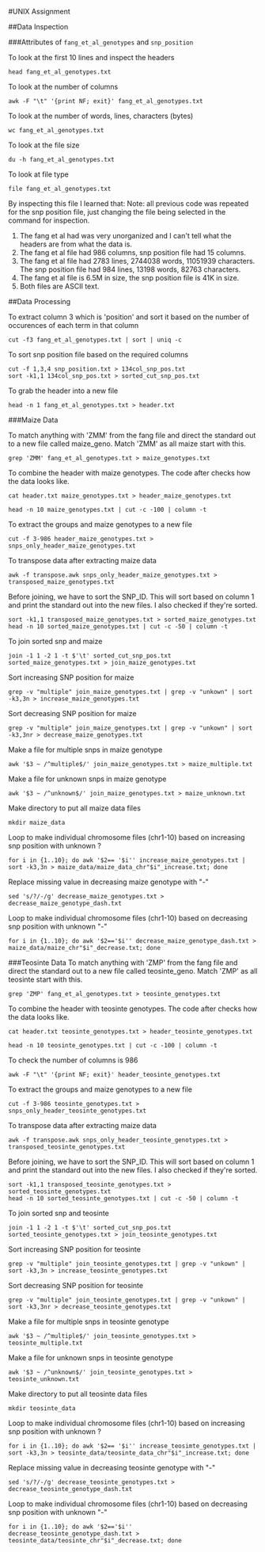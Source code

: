 #UNIX Assignment

##Data Inspection

###Attributes of `fang_et_al_genotypes` and `snp_position`

To look at the first 10 lines and inspect the headers
```
head fang_et_al_genotypes.txt
```
To look at the number of columns
```
awk -F "\t" '{print NF; exit}' fang_et_al_genotypes.txt
``` 
To look at the number of words, lines, characters (bytes)
```
wc fang_et_al_genotypes.txt
```
To look at the file size
```
du -h fang_et_al_genotypes.txt
```
To look at file type
```
file fang_et_al_genotypes.txt
```

By inspecting this file I learned that:
Note: all previous code was repeated for the snp position file, just changing the file being selected in the command for inspection.

1. The fang et al had was very unorganized and I can't tell what the headers are from what the data is.
2. The fang et al file had 986 columns, snp position file had 15 columns.
3. The fang et al file had 2783 lines, 2744038 words, 11051939 characters. The snp position file had 984 lines, 13198 words, 82763 characters.
4. The fang et al file is 6.5M in size, the snp position file is 41K in size.
5. Both files are ASCII text.


##Data Processing

To extract column 3 which is 'position' and sort it based on the number of occurences of each term in that column
```
cut -f3 fang_et_al_genotypes.txt | sort | uniq -c
```
To sort snp position file based on the required columns
```
cut -f 1,3,4 snp_position.txt > 134col_snp_pos.txt
sort -k1,1 134col_snp_pos.txt > sorted_cut_snp_pos.txt 
```
To grab the header into a new file
```
head -n 1 fang_et_al_genotypes.txt > header.txt
```
###Maize Data

To match anything with 'ZMM' from the fang file and direct the standard out to a new file called maize_geno. Match 'ZMM' as all maize start with this.
```
grep 'ZMM' fang_et_al_genotypes.txt > maize_genotypes.txt
```

To combine the header with maize genotypes. The code after checks how the data looks like.
```
cat header.txt maize_genotypes.txt > header_maize_genotypes.txt

head -n 10 maize_genotypes.txt | cut -c -100 | column -t
```
To extract the groups and maize genotypes to a new file
```
cut -f 3-986 header_maize_genotypes.txt > snps_only_header_maize_genotypes.txt
```
To transpose data after extracting maize data
```
awk -f transpose.awk snps_only_header_maize_genotypes.txt > transposed_maize_genotypes.txt
```
Before joining, we have to sort the SNP_ID. This will sort based on column 1 and print the standard out into the new files. I also checked if they're sorted.
```
sort -k1,1 transposed_maize_genotypes.txt > sorted_maize_genotypes.txt
head -n 10 sorted_maize_genotypes.txt | cut -c -50 | column -t
```

To join sorted snp and maize 
```
join -1 1 -2 1 -t $'\t' sorted_cut_snp_pos.txt sorted_maize_genotypes.txt > join_maize_genotypes.txt
```
Sort increasing SNP position for maize
```
grep -v "multiple" join_maize_genotypes.txt | grep -v "unkown" | sort -k3,3n > increase_maize_genotypes.txt
```
Sort decreasing SNP position for maize
```
grep -v "multiple" join_maize_genotypes.txt | grep -v "unkown" | sort -k3,3nr > decrease_maize_genotypes.txt
```
Make a file for multiple snps in maize genotype
```
awk '$3 ~ /^multiple$/' join_maize_genotypes.txt > maize_multiple.txt
```
Make a file for unknown snps in maize genotype
```
awk '$3 ~ /^unknown$/' join_maize_genotypes.txt > maize_unknown.txt
```
Make directory to put all maize data files
```
mkdir maize_data
```
Loop to make individual chromosome files (chr1-10) based on increasing snp position with unknown ?
```
for i in {1..10}; do awk '$2== '$i'' increase_maize_genotypes.txt | sort -k3,3n > maize_data/maize_data_chr"$i"_increase.txt; done
```
Replace missing value in decreasing maize genotype with "-"
```
sed 's/?/-/g' decrease_maize_genotypes.txt > decrease_maize_genotype_dash.txt
```
Loop to make individual chromosome files (chr1-10) based on decreasing snp position with unknown "-"
```
for i in {1..10}; do awk '$2=='$i'' decrease_maize_genotype_dash.txt > maize_data/maize_chr"$i"_decrease.txt; done
```
###Teosinte Data
To match anything with 'ZMP' from the fang file and direct the standard out to a new file called teosinte_geno. Match 'ZMP' as all teosinte start with this.
```
grep 'ZMP' fang_et_al_genotypes.txt > teosinte_genotypes.txt
```
To combine the header with teosinte genotypes. The code after checks how the data looks like.
```
cat header.txt teosinte_genotypes.txt > header_teosinte_genotypes.txt

head -n 10 teosinte_genotypes.txt | cut -c -100 | column -t
```
To check the number of columns is 986
```
awk -F "\t" '{print NF; exit}' header_teosinte_genotypes.txt
```
To extract the groups and maize genotypes to a new file
```
cut -f 3-986 teosinte_genotypes.txt > snps_only_header_teosinte_genotypes.txt
```
To transpose data after extracting maize data
```
awk -f transpose.awk snps_only_header_teosinte_genotypes.txt > transposed_teosinte_genotypes.txt
```
Before joining, we have to sort the SNP_ID. This will sort based on column 1 and print the standard out into the new files. I also checked if they're sorted.
```
sort -k1,1 transposed_teosinte_genotypes.txt > sorted_teosinte_genotypes.txt
head -n 10 sorted_teosinte_genotypes.txt | cut -c -50 | column -t
```
To join sorted snp and teosinte
```
join -1 1 -2 1 -t $'\t' sorted_cut_snp_pos.txt sorted_teosinte_genotypes.txt > join_teosinte_genotypes.txt
```
Sort increasing SNP position for teosinte
```
grep -v "multiple" join_teosinte_genotypes.txt | grep -v "unkown" | sort -k3,3n > increase_teosinte_genotypes.txt
```
Sort decreasing SNP position for teosinte
```
grep -v "multiple" join_teosinte_genotypes.txt | grep -v "unkown" | sort -k3,3nr > decrease_teosinte_genotypes.txt
```
Make a file for multiple snps in teosinte genotype
```
awk '$3 ~ /^multiple$/' join_teosinte_genotypes.txt > teosinte_multiple.txt
```
Make a file for unknown snps in teosinte genotype
```
awk '$3 ~ /^unknown$/' join_teosinte_genotypes.txt > teosinte_unknown.txt
```
Make directory to put all teosinte data files
```
mkdir teosinte_data
```
Loop to make individual chromosome files (chr1-10) based on increasing snp position with unknown ?
```
for i in {1..10}; do awk '$2== '$i'' increase_teosimte_genotypes.txt | sort -k3,3n > teosinte_data/teosinte_data_chr"$i"_increase.txt; done
```
Replace missing value in decreasing teosinte genotype with "-"
```
sed 's/?/-/g' decrease_teosinte_genotypes.txt > decrease_teosinte_genotype_dash.txt
```
Loop to make individual chromosome files (chr1-10) based on decreasing snp position with unknown "-"
```
for i in {1..10}; do awk '$2=='$i'' decrease_teosinte_genotype_dash.txt > teosinte_data/teosinte_chr"$i"_decrease.txt; done
```
